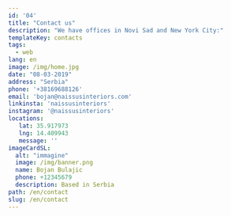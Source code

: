 ```yaml
---
id: '04'
title: "Contact us"
description: "We have offices in Novi Sad and New York City:"
templateKey: contacts
tags:
  - web
lang: en
image: /img/home.jpg
date: "08-03-2019"
address: "Serbia"
phone: '+38169688126'
email: 'bojan@naissusinteriors.com'
linkinsta: 'naissusinteriors'
instagram: '@naissusinteriors'
locations:
   lat: 35.917973
   lng: 14.409943
   message: ''
imageCardSL:
  alt: "immagine"
  image: /img/banner.png
  name: Bojan Bulajic
  phone: +12345679
  description: Based in Serbia
path: /en/contact
slug: /en/contact
---
```



